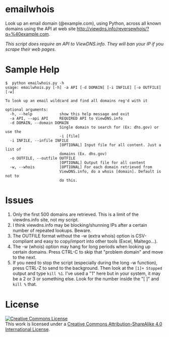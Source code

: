 # emailwhois
Look up an email domain (@example.com), using Python, across all known domains using the API at web site http://viewdns.info/reversewhois/?q=%40example.com.

*This script does require an API to ViewDNS.info. They will ban your IP if you scrape their web pages.*

# Sample Help
```
$  python emailwhois.py -h
usage: emailwhois.py [-h] -a API [-d DOMAIN] [-i INFILE] [-o OUTFILE] [-w]

To look up an email wildcard and find all domains reg'd with it

optional arguments:
  -h, --help            show this help message and exit
  -a API, --api API     REQUIRED API to ViewDNS.info
  -d DOMAIN, --domain DOMAIN
                        Single domain to search for (Ex: dhs.gov) or use the
                        -i [file]
  -i INFILE, --infile INFILE
                        [OPTIONAL] Input file for all content. Just a list of
                        domains (Ex. dhs.gov)
  -o OUTFILE, --outfile OUTFILE
                        [OPTIONAL] Output file for all content
  -w, --whois           [OPTIONAL] For each domain retrieved from
                        ViewDNS.info, do a whois [domain]. Default is not to
                        do this.

```

# Issues
1. Only the first 500 domains are retrieved. This is a limit of the viewdns.info site, not my script.
2. I think viewdns.info may be blocking/shunning IPs after a certain number of repeated lookups. Beware.
3. The OUTFILE format without the -w (extra whois) option is CSV-compliant and easy to copy/import into other tools (Excel, Maltego...).
4. The -w (whois) option may hang for long periods when looking up certain domains. Press CTRL-C to skip that "problem domain" and move to the next.
5. If you need to stop the script (especially during the long -w function), press CTRL-Z to send to the background. Then look at the ```[1]+ Stopped``` output and type ```kill %1```. I've used a "1" here but in your system, it may be a 2 or 3 or something else. Look for the number inside the "[ ]" and ```kill %``` that.

# License
<a rel="license" href="http://creativecommons.org/licenses/by-sa/4.0/"><img alt="Creative Commons License" style="border-width:0" src="https://i.creativecommons.org/l/by-sa/4.0/88x31.png" /></a><br />This work is licensed under a <a rel="license" href="http://creativecommons.org/licenses/by-sa/4.0/">Creative Commons Attribution-ShareAlike 4.0 International License</a>.
